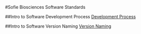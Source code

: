 #Sofie Biosciences Software Standards

##Intro to Software Development Process
[Development Process](./Process/software_dev_process.md)

##Intro to Software Version Naming
[Version Naming](./Version/version_naming.md)

